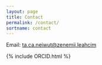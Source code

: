 ```yaml
---
layout: page
title: Contact
permalink: /contact/
sortname: contact
---
```


Email: <span class="rev">ta.ca.neiwut@zenemij.leahcim</span>

{% include ORCID.html %}
